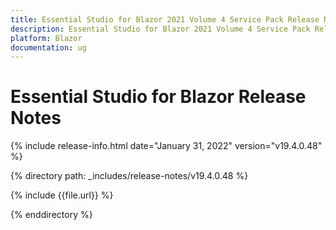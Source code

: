 ```yaml
---
title: Essential Studio for Blazor 2021 Volume 4 Service Pack Release Notes  
description: Essential Studio for Blazor 2021 Volume 4 Service Pack Release Notes   
platform: Blazor
documentation: ug
---
```


# Essential Studio for Blazor Release Notes  

{% include release-info.html date="January 31, 2022"  version="v19.4.0.48" %} 

{% directory path: _includes/release-notes/v19.4.0.48 %}

{% include {{file.url}} %}

{% enddirectory %}